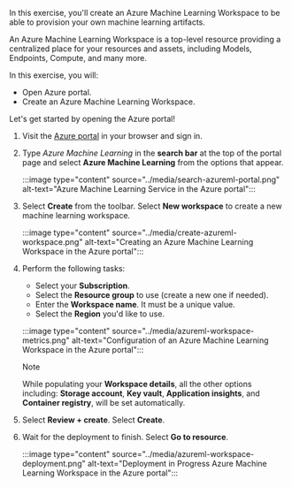 <!-- markdownlint-disable MD041 -->

In this exercise, you'll create an Azure Machine Learning Workspace to be able to provision your own machine learning artifacts.

An Azure Machine Learning Workspace is a top-level resource providing a centralized place for your resources and assets, including Models, Endpoints, Compute, and many more.

In this exercise, you will:

- Open Azure portal.
- Create an Azure Machine Learning Workspace.

Let's get started by opening the Azure portal!

1. Visit the [Azure portal](https://portal.azure.com) in your browser and sign in.

2. Type *Azure Machine Learning* in the **search bar** at the top of the portal page and select **Azure Machine Learning** from the options that appear.

    :::image type="content" source="../media/search-azureml-portal.png" alt-text="Azure Machine Learning Service in the Azure portal":::

3. Select **Create** from the toolbar. Select **New workspace** to create a new machine learning workspace.

    :::image type="content" source="../media/create-azureml-workspace.png" alt-text="Creating an Azure Machine Learning Workspace in the Azure portal":::

4. Perform the following tasks:
    - Select your **Subscription**.
    - Select the **Resource group** to use (create a new one if needed).
    - Enter the **Workspace name**. It must be a unique value.
    - Select the **Region** you'd like to use.

    :::image type="content" source="../media/azureml-workspace-metrics.png" alt-text="Configuration of an Azure Machine Learning Workspace in the Azure portal":::

    > [!NOTE]
    > While populating your **Workspace details**, all the other options including: **Storage account**, **Key vault**, **Application insights**, and **Container registry**, will be set automatically.

5. Select **Review + create**. Select **Create**.

6. Wait for the deployment to finish. Select **Go to resource**.

    :::image type="content" source="../media/azureml-workspace-deployment.png" alt-text="Deployment in Progress Azure Machine Learning Workspace in the Azure portal":::

